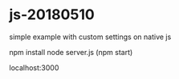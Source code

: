 # js-20180510

simple example with custom settings on native js

npm install
node server.js (npm start)

localhost:3000
